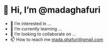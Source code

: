 # 👋 Hi, I’m @madaghafuri
- 👀 I’m interested in ...
- 🌱 I’m currently learning ...
- 💞️ I’m looking to collaborate on ...
- 📫 How to reach me 
  mada.ghafuri@gmail.com

<!---
madaghafuri/madaghafuri is a ✨ special ✨ repository because its `README.md` (this file) appears on your GitHub profile.
You can click the Preview link to take a look at your changes.
--->
